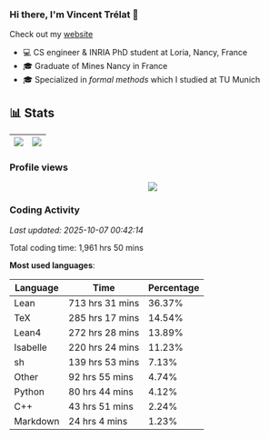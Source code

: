 ### Hi there, I'm Vincent Trélat 👋

Check out my [website](https://vtrelat.github.io)

-   💻 CS engineer & INRIA PhD student at Loria, Nancy, France
-   🎓 Graduate of Mines Nancy in France
-   🎓 Specialized in _formal methods_ which I studied at TU Munich

## 📊 **Stats**

| <img align="center" src="https://readme-stats.clckblog.space/api?username=VTrelat&show_icons=true&include_all_commits=true&theme=tokyonight&hide_border=true" /> | <img align="center" src="https://readme-stats.clckblog.space/api/top-langs/?username=VTrelat&layout=compact&theme=tokyonight&hide_border=true" /> |
| ---------------------------------------------------------------------------------------------------------------------------------------------------------------- | ------------------------------------------------------------------------------------------------------------------------------------------------- |

### Profile views

<p align="center">
 <img src="https://profile-counter.glitch.me/VTrelat/count.svg" />
</p>

<!--automations-->
### Coding Activity
_Last updated: 2025-10-07 00:42:14_

Total coding time: 1,961 hrs 50 mins

**Most used languages**:

| Language | Time | Percentage |
| ------------- | ------------- | ------------- |
| Lean | 713 hrs 31 mins | 36.37% |
| TeX | 285 hrs 17 mins | 14.54% |
| Lean4 | 272 hrs 28 mins | 13.89% |
| Isabelle | 220 hrs 24 mins | 11.23% |
| sh | 139 hrs 53 mins | 7.13% |
| Other | 92 hrs 55 mins | 4.74% |
| Python | 80 hrs 44 mins | 4.12% |
| C++ | 43 hrs 51 mins | 2.24% |
| Markdown | 24 hrs 4 mins | 1.23% |

